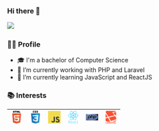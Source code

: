 ### Hi there 👋
![](https://komarev.com/ghpvc/?username=wellysonvie&color=green)
<!--
**wellysonvie/wellysonvie** is a ✨ _special_ ✨ repository because its `README.md` (this file) appears on your GitHub profile.
-->
### 👨‍💻 Profile
- 🎓 I'm a bachelor of Computer Science
- 🔭 I’m currently working with PHP and Laravel
- 🌱 I’m currently learning JavaScript and ReactJS

### 📚 Interests

|<img src="https://raw.githubusercontent.com/devicons/devicon/master/icons/html5/html5-original-wordmark.svg" width="30"> |<img src="https://raw.githubusercontent.com/devicons/devicon/master/icons/css3/css3-original-wordmark.svg" width="30"> |<img src="https://raw.githubusercontent.com/devicons/devicon/master/icons/javascript/javascript-original.svg" width="30"> |<img src="https://raw.githubusercontent.com/devicons/devicon/master/icons/react/react-original-wordmark.svg" width="30"> |<img src="https://raw.githubusercontent.com/devicons/devicon/master/icons/php/php-original.svg" width="30">|<img src="https://raw.githubusercontent.com/devicons/devicon/master/icons/laravel/laravel-plain-wordmark.svg" width="30">|
|:---:|:---:|:---:|:---:|:---:|:---:|
